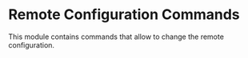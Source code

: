# Remote Configuration Commands #

This module contains commands that allow to change the remote configuration.
